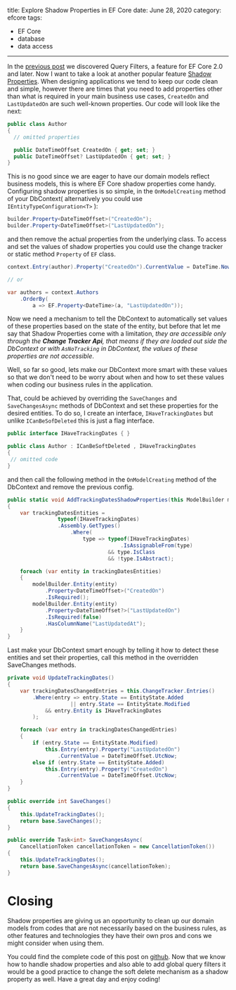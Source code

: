 title: Explore Shadow Properties in EF Core
date: June 28, 2020
category: efcore
tags:
  - EF Core
  - database
  - data access
---

In the [previous post](https://shahabganji.me/efcore/explore-query-filters-ef-core/) we discovered Query Filters, a feature for EF Core 2.0 and later. Now I want to take a look at another popular feature [Shadow Properties](https://docs.microsoft.com/en-us/ef/core/modeling/shadow-properties). When designing applications we tend to keep our code clean and simple, however there are times that you need to add properties other than what is required in your main business use cases, `CreatedOn` and `LastUpdatedOn` are such well-known properties. Our code will look like the next:

```cs
public class Author
{
  // omitted properties

  public DateTimeOffset CreatedOn { get; set; }
  public DateTimeOffset? LastUpdatedOn { get; set; }
}
```

This is no good since we are eager to have our domain models reflect business models, this is where EF Core shadow properties come handy. Configuring shadow properties is so simple, in the `OnModelCreating` method of your DbContext( alternatively you could use `IEntityTypeConfiguration<T>` ):

```cs
builder.Property<DateTimeOffset>("CreatedOn");
builder.Property<DateTimeOffset>("LastUpdatedOn");
```

and then remove the actual properties from the underlying class. To access and set the values of shadow properties you could use the change tracker or static method `Property` of `EF` class.

```cs
context.Entry(author).Property("CreatedOn").CurrentValue = DateTime.Now;

// or

var authors = context.Authors
    .OrderBy(
        a => EF.Property<DateTime>(a, "LastUpdatedOn"));
```

Now we need a mechanism to tell the DbContext to automatically set values of these properties based on the state of the entity, but before that let me say that Shadow Properties come with a limitation, _they are accessible only through the **Change Tracker Api**, that means if they are loaded out side the DbContext or with `AsNoTracking` in DbContext, the values of these properties are not accessible_.

Well, so far so good, lets make our DbContext more smart with these values so that we don't need to be worry about when and how to set these values when coding our business rules in the application.

That, could be achieved by overriding the `SaveChanges` and `SaveChangesAsync` methods of DbContext and set these properties for the desired entities. To do so, I create an interface, `IHaveTrackingDates` but unlike `ICanBeSofDeleted` this is just a flag interface.

```cs
public interface IHaveTrackingDates { }

public class Author : ICanBeSoftDeleted , IHaveTrackingDates
{
 // omitted code
}
```

and then call the following method in the `OnModelCreating` method of the DbContext and remove the previous config.

```cs
public static void AddTrackingDatesShadowProperties(this ModelBuilder modelBuilder)
{
    var trackingDatesEntities =
                typeof(IHaveTrackingDates)
                .Assembly.GetTypes()
                    .Where(
                        type => typeof(IHaveTrackingDates)
                                    .IsAssignableFrom(type)
                                && type.IsClass
                                && !type.IsAbstract);

    foreach (var entity in trackingDatesEntities)
    {
        modelBuilder.Entity(entity)
            .Property<DateTimeOffset>("CreatedOn")
            .IsRequired();
        modelBuilder.Entity(entity)
            .Property<DateTimeOffset?>("LastUpdatedOn")
            .IsRequired(false)
            .HasColumnName("LastUpdatedAt");
    }
}
```

Last make your DbContext smart enough by telling it how to detect these entities and set their properties, call this method in the overridden SaveChanges methods.

```cs
private void UpdateTrackingDates()
{
    var trackingDatesChangedEntries = this.ChangeTracker.Entries()
        .Where(entry => entry.State == EntityState.Added
                    || entry.State == EntityState.Modified
            && entry.Entity is IHaveTrackingDates
        );

    foreach (var entry in trackingDatesChangedEntries)
    {
        if (entry.State == EntityState.Modified)
            this.Entry(entry).Property("LastUpdatedOn")
                .CurrentValue = DateTimeOffset.UtcNow;
        else if (entry.State == EntityState.Added)
            this.Entry(entry).Property("CreatedOn")
                .CurrentValue = DateTimeOffset.UtcNow;
    }
}
```

```cs
public override int SaveChanges()
{
    this.UpdateTrackingDates();
    return base.SaveChanges();
}

public override Task<int> SaveChangesAsync(
    CancellationToken cancellationToken = new CancellationToken())
{
    this.UpdateTrackingDates();
    return base.SaveChangesAsync(cancellationToken);
}
```

# Closing

Shadow properties are giving us an opportunity to clean up our domain models from codes that are not necessarily based on the business rules, as other features and technologies they have their own pros and cons we might consider when using them.

You could find the complete code of this post on [github](). Now that we know how to handle shadow properties and also able to add global query filters it would be a good practice to change the soft delete mechanism as a shadow property as well. Have a great day and enjoy coding!
